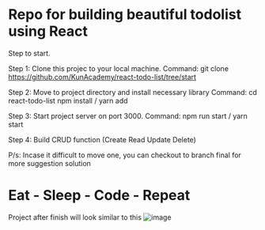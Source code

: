 # Repo for building beautiful todolist using React
Step to start.

Step 1: Clone this projec to your local machine.
Command: git clone https://github.com/KunAcademy/react-todo-list/tree/start

Step 2: Move to project directory and install necessary library
Command: 
  cd react-todo-list
  npm install / yarn add

Step 3: Start project server on port 3000.
Command: 
  npm run start / yarn start

Step 4: Build CRUD function (Create Read Update Delete) 

P/s: Incase it difficult to move one, you can checkout to branch final for more suggestion solution
# Eat - Sleep - Code - Repeat

Project after finish will look similar to this
![image](https://user-images.githubusercontent.com/56016006/197488969-a1c6ac67-36cc-411b-b30c-1efc12242c53.png)
